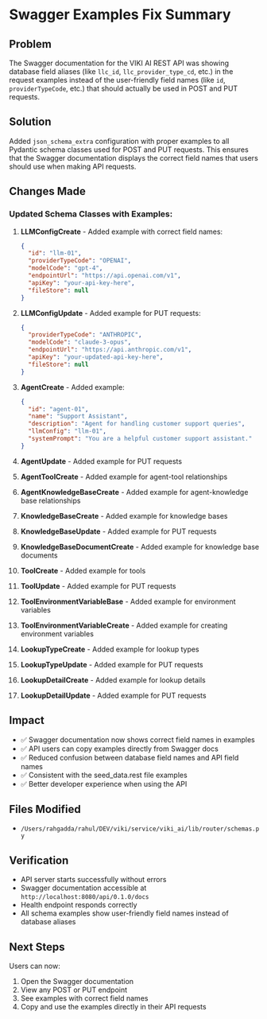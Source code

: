 # Swagger Examples Fix Summary

## Problem
The Swagger documentation for the VIKI AI REST API was showing database field aliases (like `llc_id`, `llc_provider_type_cd`, etc.) in the request examples instead of the user-friendly field names (like `id`, `providerTypeCode`, etc.) that should actually be used in POST and PUT requests.

## Solution
Added `json_schema_extra` configuration with proper examples to all Pydantic schema classes used for POST and PUT requests. This ensures that the Swagger documentation displays the correct field names that users should use when making API requests.

## Changes Made

### Updated Schema Classes with Examples:

1. **LLMConfigCreate** - Added example with correct field names:
   ```json
   {
     "id": "llm-01",
     "providerTypeCode": "OPENAI",
     "modelCode": "gpt-4",
     "endpointUrl": "https://api.openai.com/v1",
     "apiKey": "your-api-key-here",
     "fileStore": null
   }
   ```

2. **LLMConfigUpdate** - Added example for PUT requests:
   ```json
   {
     "providerTypeCode": "ANTHROPIC",
     "modelCode": "claude-3-opus",
     "endpointUrl": "https://api.anthropic.com/v1",
     "apiKey": "your-updated-api-key-here",
     "fileStore": null
   }
   ```

3. **AgentCreate** - Added example:
   ```json
   {
     "id": "agent-01",
     "name": "Support Assistant",
     "description": "Agent for handling customer support queries",
     "llmConfig": "llm-01",
     "systemPrompt": "You are a helpful customer support assistant."
   }
   ```

4. **AgentUpdate** - Added example for PUT requests
5. **AgentToolCreate** - Added example for agent-tool relationships
6. **AgentKnowledgeBaseCreate** - Added example for agent-knowledge base relationships
7. **KnowledgeBaseCreate** - Added example for knowledge bases
8. **KnowledgeBaseUpdate** - Added example for PUT requests
9. **KnowledgeBaseDocumentCreate** - Added example for knowledge base documents
10. **ToolCreate** - Added example for tools
11. **ToolUpdate** - Added example for PUT requests
12. **ToolEnvironmentVariableBase** - Added example for environment variables
13. **ToolEnvironmentVariableCreate** - Added example for creating environment variables
14. **LookupTypeCreate** - Added example for lookup types
15. **LookupTypeUpdate** - Added example for PUT requests
16. **LookupDetailCreate** - Added example for lookup details
17. **LookupDetailUpdate** - Added example for PUT requests

## Impact
- ✅ Swagger documentation now shows correct field names in examples
- ✅ API users can copy examples directly from Swagger docs
- ✅ Reduced confusion between database field names and API field names
- ✅ Consistent with the seed_data.rest file examples
- ✅ Better developer experience when using the API

## Files Modified
- `/Users/rahgadda/rahul/DEV/viki/service/viki_ai/lib/router/schemas.py`

## Verification
- API server starts successfully without errors
- Swagger documentation accessible at `http://localhost:8080/api/0.1.0/docs`
- Health endpoint responds correctly
- All schema examples show user-friendly field names instead of database aliases

## Next Steps
Users can now:
1. Open the Swagger documentation
2. View any POST or PUT endpoint
3. See examples with correct field names
4. Copy and use the examples directly in their API requests
